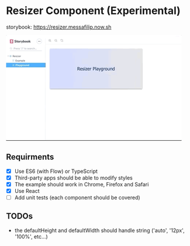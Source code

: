 # Resizer Component (Experimental)

storybook: https://resizer.messafilip.now.sh

![storybook gif](./example.gif)

## Requirments

- [x] Use ES6 (with Flow) or TypeScript
- [x] Third-party apps should be able to modify styles
- [x] The example should work in Chrome, Firefox and Safari
- [x] Use React
- [ ] Add unit tests (each component should be covered)

## TODOs

- the defaultHeight and defaultWidth should handle string ('auto', '12px', '100%', etc...)
